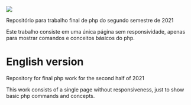 <div>
  <img src="https://user-images.githubusercontent.com/81646221/157944422-6689d4cf-9f32-4ac5-8412-e954bc75c9f6.png">
  </div>


Repositório para trabalho final de php do segundo semestre de 2021 

Este trabalho consiste em uma única página sem responsividade, apenas para mostrar comandos e conceitos básicos do php.


# English version 

Repository for final php work for the second half of 2021

This work consists of a single page without responsiveness, just to show basic php commands and concepts.

